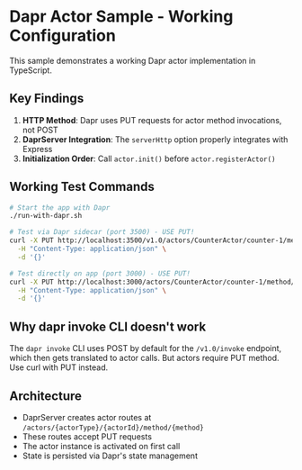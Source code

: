 # Dapr Actor Sample - Working Configuration

This sample demonstrates a working Dapr actor implementation in TypeScript.

## Key Findings

1. **HTTP Method**: Dapr uses PUT requests for actor method invocations, not POST
2. **DaprServer Integration**: The `serverHttp` option properly integrates with Express
3. **Initialization Order**: Call `actor.init()` before `actor.registerActor()`

## Working Test Commands

```bash
# Start the app with Dapr
./run-with-dapr.sh

# Test via Dapr sidecar (port 3500) - USE PUT!
curl -X PUT http://localhost:3500/v1.0/actors/CounterActor/counter-1/method/getCount \
  -H "Content-Type: application/json" \
  -d '{}'

# Test directly on app (port 3000) - USE PUT!
curl -X PUT http://localhost:3000/actors/CounterActor/counter-1/method/increment \
  -H "Content-Type: application/json" \
  -d '{}'
```

## Why dapr invoke CLI doesn't work

The `dapr invoke` CLI uses POST by default for the `/v1.0/invoke` endpoint, which then gets 
translated to actor calls. But actors require PUT method. Use curl with PUT instead.

## Architecture

- DaprServer creates actor routes at `/actors/{actorType}/{actorId}/method/{method}`
- These routes accept PUT requests
- The actor instance is activated on first call
- State is persisted via Dapr's state management